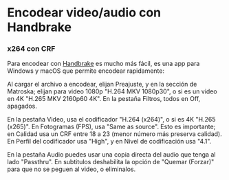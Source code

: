 Encodear video/audio con Handbrake
=======================================

### x264 con CRF

Para encodear con [Handbrake](https://handbrake.fr/) es mucho más fácil, es una app para Windows y macOS que permite encodear rapidamente:

Al cargar el archivo a encodear, elijan Preajuste, y en la sección de Matroska; elijan para video 1080p "H.264 MKV 1080p30", o si es un video en 4K "H.265 MKV 2160p60 4K". En la pestaña Filtros, todos en Off, apagados.

En la pestaña Video, usa el codificador "H.264 (x264)", o si es 4K "H.265 (x265)". En Fotogramas (FPS), usa "Same as source". Esto es importante; en Calidad usa un CRF entre 18 a 23 (menor número más preserva calidad). En Perfil del codificador usa "High", y en Nivel de codificación usa "4.1". 

En la pestaña Audio puedes usar una copia directa del audio que tenga al lado "Passthru". En subtitulos deshabilita la opción de "Quemar (Forzar)" para que no se peguen al video, o eliminalos.
